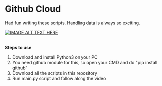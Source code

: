 # Github Cloud

Had fun writing these scripts.
Handling data is always so exciting.

[![IMAGE ALT TEXT HERE](https://img.youtube.com/vi/gaxqDLieEwg/0.jpg)](https://www.youtube.com/watch?v=gaxqDLieEwg)

<br>
<b>Steps to use</b><br>
<ol>
  <li>Download and install Python3 on your PC</li>
  <li>You need github module for this, so open your CMD and do "pip install github"</li>
  <li>Download all the scripts in this repository</li>
  <li>Run main.py script and follow along the video</li>
</ol>
